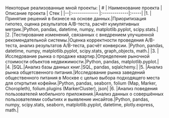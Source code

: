 Некоторые реализованные мной проекты:
| # | Наименование проекта        | Описание проекта           | Стек  |
|--|:------------- |:-------------|:-----|
|1. |Принятие решений в бизнесе на основе данных.|Приоритизация гипотез, оценка результатов A/B-теста, расчёт кумулятивных метрик.|Python, pandas, datetime, numpy, matplotlib.pyplot, scipy.stats.|
|2. |Тестирование изменений, связанных с внедрением улучшенной рекомендательной системы.|Оценка корректности проведения A/B-теста, анализ результатов A/B-теста, расчёт конверсии. |Python, pandas, datetime, numpy, matplotlib.pyplot, scipy.stats, graph_objects, math.|
|3. |Исследование рынка о продаже квартир.|Определение рыночной стоимости объектов недвижимости.|Python, pandas, matplotlib.pyplot.|
|4. |SQL.|Анализ базы данных книг.|SQL, pandas, sqlalchemy.|
|5. |Анализ рынка общетсвенного питания.|Исследование рынка заведений общественного питания в Москве с целью выбора подходящего места для откртытия кофейни.|Python, pandas, seaborn, folium (Map, Marker, Choropleth), folium.plugins (MarkerCluster), json|
|6. |Анализ поведения пользователей мобильного приложения.|Анализ данных о совершённых пользователями событиях и выявление инсайтов.|Python, pandas, numpy, scipy.stats, seaborn, matplotlib.pyplot, datetime, plotly.express, math.|

